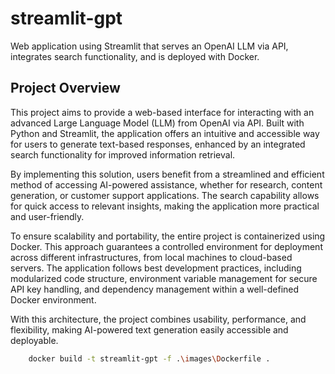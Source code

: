 # streamlit-gpt
Web application using Streamlit that serves an OpenAI LLM via API, integrates search functionality, and is deployed with Docker.

## Project Overview  

This project aims to provide a web-based interface for interacting with an advanced Large Language Model (LLM) from OpenAI via API. Built with Python and Streamlit, the application offers an intuitive and accessible way for users to generate text-based responses, enhanced by an integrated search functionality for improved information retrieval.  

By implementing this solution, users benefit from a streamlined and efficient method of accessing AI-powered assistance, whether for research, content generation, or customer support applications. The search capability allows for quick access to relevant insights, making the application more practical and user-friendly.  

To ensure scalability and portability, the entire project is containerized using Docker. This approach guarantees a controlled environment for deployment across different infrastructures, from local machines to cloud-based servers. The application follows best development practices, including modularized code structure, environment variable management for secure API key handling, and dependency management within a well-defined Docker environment.  

With this architecture, the project combines usability, performance, and flexibility, making AI-powered text generation easily accessible and deployable.  


```bash
    docker build -t streamlit-gpt -f .\images\Dockerfile .
```